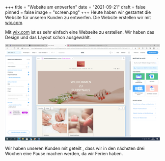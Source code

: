 +++
title = "Website am entwerfen"
date = "2021-09-21"
draft = false
pinned = false
image = "screen.png"
+++
Heute haben wir gestartet die Website für unseren Kunden zu entwerfen. Die Website erstellen wir mit [wix.com](wix.com). 

Mit [wix.com](wix.com) ist es sehr einfach eine Webseite zu erstellen. Wir haben das Design und das Layout schon ausgewählt.

![](screen.png)

Wir haben unseren Kunden mit geteilt , dass wir in den nächsten drei Wochen eine Pause machen werden, da wir Ferien haben.